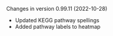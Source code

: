 Changes in version 0.99.11 (2022-10-28)
+ Updated KEGG pathway spellings 
+ Added pathway labels to heatmap 
